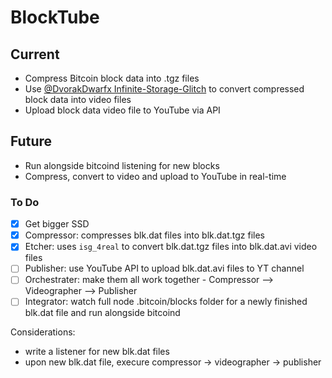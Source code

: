 # BlockTube

## Current
- Compress Bitcoin block data into .tgz files
- Use [@DvorakDwarfx Infinite-Storage-Glitch](https://github.com/DvorakDwarf/Infinite-Storage-Glitch) to convert compressed block data into video files
- Upload block data video file to YouTube via API

## Future
- Run alongside bitcoind listening for new blocks
- Compress, convert to video and upload to YouTube in real-time

### To Do
- [x] Get bigger SSD
- [x] Compressor: compresses blk.dat files into blk.dat.tgz files
- [x] Etcher: uses `isg_4real` to convert blk.dat.tgz files into blk.dat.avi video files
- [ ] Publisher: use YouTube API to upload blk.dat.avi files to YT channel
- [ ] Orchestrater: make them all work together - Compressor --> Videographer --> Publisher
- [ ] Integrator: watch full node .bitcoin/blocks folder for a newly finished blk.dat file and run alongside bitcoind

Considerations:
 - write a listener for new blk.dat files
 - upon new blk.dat file, execure compressor -> videographer -> publisher
